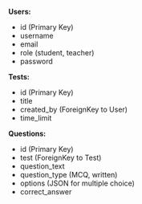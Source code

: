 **Users:**
  
  - id (Primary Key)
  - username
  - email
  - role (student, teacher)
  - password

**Tests:**

  - id (Primary Key)
  - title
  - created_by (ForeignKey to User)
  - time_limit

**Questions:**

  - id (Primary Key)
  - test (ForeignKey to Test)
  - question_text
  - question_type (MCQ, written)
  - options (JSON for multiple choice)
  - correct_answer
